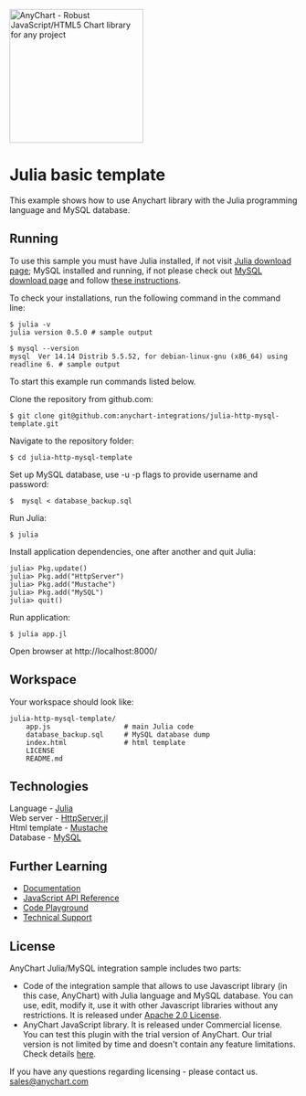 [<img src="https://cdn.anychart.com/images/logo-transparent-segoe.png?2" width="234px" alt="AnyChart - Robust JavaScript/HTML5 Chart library for any project">](https://www.anychart.com)
# Julia basic template

This example shows how to use Anychart library with the Julia programming language and MySQL database.

## Running

To use this sample you must have Julia installed, if not visit [Julia download page](http://julialang.org/downloads/);
MySQL installed and running, if not please check out [MySQL download page](https://dev.mysql.com/downloads/installer/) and follow [these instructions](http://dev.mysql.com/doc/refman/5.7/en/installing.html).

To check your installations, run the following command in the command line:
```
$ julia -v
julia version 0.5.0 # sample output

$ mysql --version
mysql  Ver 14.14 Distrib 5.5.52, for debian-linux-gnu (x86_64) using readline 6. # sample output
```

To start this example run commands listed below.

Clone the repository from github.com:
```
$ git clone git@github.com:anychart-integrations/julia-http-mysql-template.git
```

Navigate to the repository folder:
```
$ cd julia-http-mysql-template
```

Set up MySQL database, use -u -p flags to provide username and password:
```
$  mysql < database_backup.sql
```

Run Julia:
```
$ julia
```

Install application dependencies, one after another and quit Julia:
```
julia> Pkg.update()
julia> Pkg.add("HttpServer")
julia> Pkg.add("Mustache")
julia> Pkg.add("MySQL")
julia> quit()
```

Run application:
```
$ julia app.jl
```

Open browser at http://localhost:8000/

## Workspace
Your workspace should look like:
```
julia-http-mysql-template/
    app.js                  # main Julia code
    database_backup.sql     # MySQL database dump
    index.html              # html template
    LICENSE
    README.md
```

## Technologies
Language - [Julia](http://julialang.org/)<br />
Web server - [HttpServer.jl](https://github.com/JuliaWeb/HttpServer.jl)<br />
Html template - [Mustache](https://github.com/jverzani/Mustache.jl)<br />
Database - [MySQL](https://www.mysql.com/)<br />


## Further Learning
* [Documentation](https://docs.anychart.com)
* [JavaScript API Reference](https://api.anychart.com)
* [Code Playground](https://playground.anychart.com)
* [Technical Support](https://www.anychart.com/support)

## License
AnyChart Julia/MySQL integration sample includes two parts:
- Code of the integration sample that allows to use Javascript library (in this case, AnyChart) with Julia language and MySQL database. You can use, edit, modify it, use it with other Javascript libraries without any restrictions. It is released under [Apache 2.0 License](https://github.com/anychart-integrations/julia-http-mysql-template/blob/master/LICENSE).
- AnyChart JavaScript library. It is released under Commercial license. You can test this plugin with the trial version of AnyChart. Our trial version is not limited by time and doesn't contain any feature limitations. Check details [here](https://www.anychart.com/buy/).

If you have any questions regarding licensing - please contact us. <sales@anychart.com>
